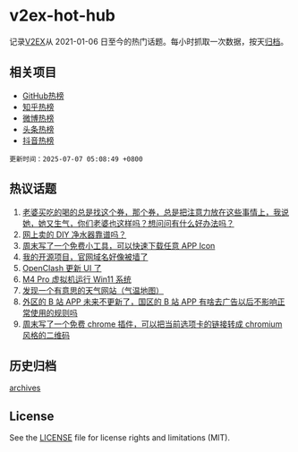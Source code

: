 # v2ex-hot-hub

 记录[V2EX](https://www.v2ex.com/)从 2021-01-06 日至今的热门话题。每小时抓取一次数据，按天[归档](archives)。
 
 ## 相关项目

- [GitHub热榜](https://github.com/snaildev/github-hot-hub)
- [知乎热榜](https://github.com/snaildev/zhihu-hot-hub)
- [微博热榜](https://github.com/snaildev/weibo-hot-hub)
- [头条热榜](https://github.com/snaildev/toutiao-hot-hub)
- [抖音热榜](https://github.com/snaildev/douyin-hot-hub)


 `更新时间：2025-07-07 05:08:49 +0800`

## 热议话题

1. [老婆买吃的喝的总是找这个券，那个券，总是把注意力放在这些事情上，我说她，她又生气，你们老婆也这样吗？想问问有什么好办法吗？](https://www.v2ex.com/t/1143350)
1. [网上卖的 DIY 净水器靠谱吗？](https://www.v2ex.com/t/1143286)
1. [周末写了一个免费小工具，可以快速下载任意 APP Icon](https://www.v2ex.com/t/1143287)
1. [我的开源项目，官网域名好像被墙了](https://www.v2ex.com/t/1143322)
1. [OpenClash 更新 UI 了](https://www.v2ex.com/t/1143277)
1. [M4 Pro 虚拟机运行 Win11 系统](https://www.v2ex.com/t/1143284)
1. [发现一个有意思的天气网站（气温地图）](https://www.v2ex.com/t/1143299)
1. [外区的 B 站 APP 未来不更新了，国区的 B 站 APP 有啥去广告以后不影响正常使用的规则吗](https://www.v2ex.com/t/1143317)
1. [周末写了一个免费 chrome 插件，可以把当前选项卡的链接转成 chromium 风格的二维码](https://www.v2ex.com/t/1143291)

## 历史归档

[archives](archives)

## License

See the [LICENSE](LICENSE) file for license rights and limitations (MIT).
